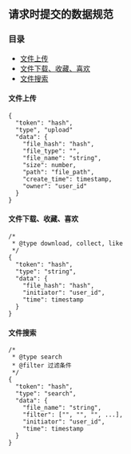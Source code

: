## 请求时提交的数据规范

### 目录
- [文件上传](#文件上传)
- [文件下载、收藏、喜欢](#文件下载收藏喜欢)
- [文件搜索](#文件搜索)
#### 文件上传
```
{
  "token": "hash",
  "type", "upload"
  "data": {
    "file_hash": "hash",
    "file_type": "",
    "file_name": "string",
    "size": number,
    "path": "file_path",
    "create_time": timestamp,
    "owner": "user_id"
  }
}
```

#### 文件下载、收藏、喜欢
```
/* 
 * @type download, collect, like
 */
{
  "token": "hash",
  "type": "string",
  "data": {
    "file_hash": "hash",
    "initiator": "user_id",
    "time": timestamp
  }
}
```

#### 文件搜索
```
/* 
 * @type search
 * @filter 过滤条件
 */
{
  "token": "hash",
  "type": "search",
  "data": {
    "file_name": "string",
    "filter": ["", "", "", ...],
    "initiator": "user_id",
    "time": timestamp
  }
}
```
